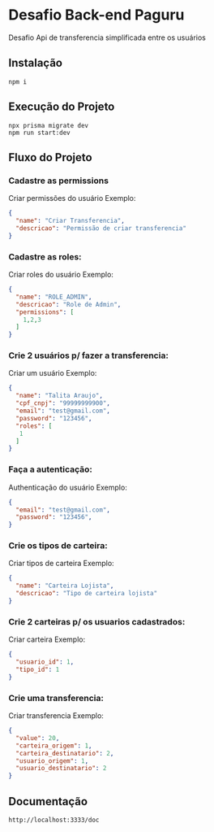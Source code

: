 # Desafio Back-end Paguru
Desafio Api de transferencia simplificada entre os usuários
##  Instalação
```
npm i 
````
## Execução do Projeto
```
npx prisma migrate dev
npm run start:dev
```
## Fluxo do Projeto 
###  Cadastre as permissions
Criar permissões do usuário
Exemplo:
```json
{
  "name": "Criar Transferencia",
  "descricao": "Permissão de criar transferencia"
}
```

### Cadastre as roles: 
Criar  roles do usuário
Exemplo:
```json
{
  "name": "ROLE_ADMIN",
  "descricao": "Role de Admin",
  "permissions": [
    1,2,3
  ]
}
```
### Crie 2 usuários p/ fazer a transferencia:
Criar um usuário
Exemplo:
```json
{
  "name": "Talita Araujo",
  "cpf_cnpj": "99999999900",
  "email": "test@gmail.com",
  "password": "123456",
  "roles": [
   1
  ]
}
```
### Faça a autenticação:
Authenticação do usuário
Exemplo:
```json
{
  "email": "test@gmail.com",
  "password": "123456",
}
```

### Crie os tipos de carteira: 
Criar tipos de carteira
Exemplo:
```json
{
  "name": "Carteira Lojista",
  "descricao": "Tipo de carteira lojista"
}
```

### Crie 2 carteiras p/ os usuarios cadastrados: 
Criar carteira
Exemplo:
```json
{
  "usuario_id": 1,
  "tipo_id": 1
}
```

### Crie uma transferencia:
Criar transferencia
Exemplo:
```json
{
  "value": 20,
  "carteira_origem": 1,
  "carteira_destinatario": 2,
  "usuario_origem": 1,
  "usuario_destinatario": 2
}
```
## Documentação
```
http://localhost:3333/doc
```